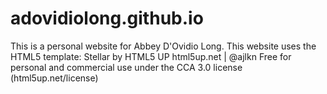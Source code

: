 # adovidiolong.github.io

This is a personal website for Abbey D'Ovidio Long. This website uses the HTML5 template: 
Stellar by HTML5 UP
html5up.net | @ajlkn
Free for personal and commercial use under the CCA 3.0 license (html5up.net/license)
